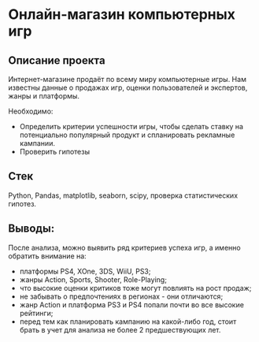 # Онлайн-магазин компьютерных игр

## Описание проекта

Интернет-магазине продаёт по всему миру компьютерные игры. Нам известны данные о продажах игр, оценки пользователей и экспертов, жанры и платформы.

Необходимо:
* Определить критерии успешности игры, чтобы сделать ставку на потенциально популярный продукт и спланировать рекламные кампании.
* Проверить гипотезы

## Стек
Python, Pandas, matplotlib, seaborn, scipy, проверка статистических гипотез.

## Выводы:

После анализа, можно выявить ряд критериев успеха игр, а именно обратить внимание на:
   * платформы PS4, XOne, 3DS, WiiU, PS3;
   * жанры Action, Sports, Shooter, Role-Playing;
   * что высокие оценки критиков тоже могут повлиять на рост продаж;
   * не забывать о предпочтениях в регионах - они отличаются;
   * жанр Action и платформа PS3 и PS4 попали почти во все высокие рейтинги;
   * перед тем как планировать кампанию на какой-либо год, стоит брать в учет для анализа не более 2 предшествующих лет.
